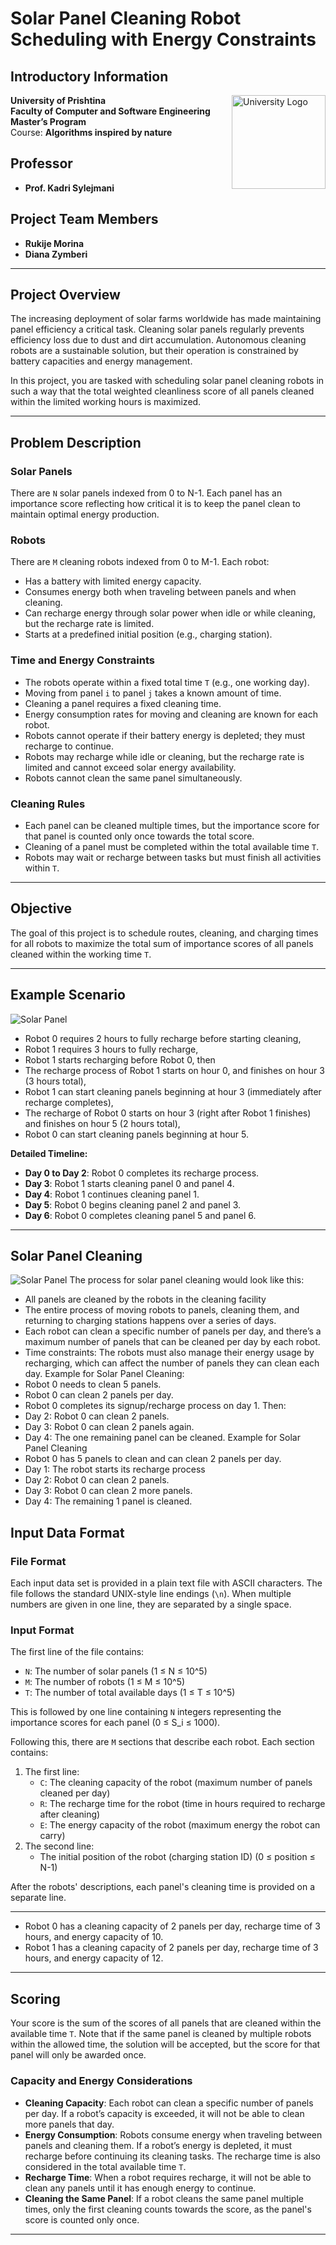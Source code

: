 # Solar Panel Cleaning Robot Scheduling with Energy Constraints

## Introductory Information

<img src="https://github.com/user-attachments/assets/9002855f-3f97-4b41-a180-85d1e24ad34a" alt="University Logo" width="150" align="right"/>

**University of Prishtina**  
**Faculty of Computer and Software Engineering**  
**Master’s Program**  
Course: **Algorithms inspired by nature**

## Professor

- **Prof. Kadri Sylejmani**

## Project Team Members 

- **Rukije Morina**
- **Diana Zymberi**

---

## Project Overview

The increasing deployment of solar farms worldwide has made maintaining panel efficiency a critical task. Cleaning solar panels regularly prevents efficiency loss due to dust and dirt accumulation. Autonomous cleaning robots are a sustainable solution, but their operation is constrained by battery capacities and energy management.

In this project, you are tasked with scheduling solar panel cleaning robots in such a way that the total weighted cleanliness score of all panels cleaned within the limited working hours is maximized.

---

## Problem Description

### Solar Panels

There are `N` solar panels indexed from 0 to N-1. Each panel has an importance score reflecting how critical it is to keep the panel clean to maintain optimal energy production.

### Robots

There are `M` cleaning robots indexed from 0 to M-1. Each robot:

- Has a battery with limited energy capacity.
- Consumes energy both when traveling between panels and when cleaning.
- Can recharge energy through solar power when idle or while cleaning, but the recharge rate is limited.
- Starts at a predefined initial position (e.g., charging station).

### Time and Energy Constraints

- The robots operate within a fixed total time `T` (e.g., one working day).
- Moving from panel `i` to panel `j` takes a known amount of time.
- Cleaning a panel requires a fixed cleaning time.
- Energy consumption rates for moving and cleaning are known for each robot.
- Robots cannot operate if their battery energy is depleted; they must recharge to continue.
- Robots may recharge while idle or cleaning, but the recharge rate is limited and cannot exceed solar energy availability.
- Robots cannot clean the same panel simultaneously.

### Cleaning Rules

- Each panel can be cleaned multiple times, but the importance score for that panel is counted only once towards the total score.
- Cleaning of a panel must be completed within the total available time `T`.
- Robots may wait or recharge between tasks but must finish all activities within `T`.

---

## Objective

The goal of this project is to schedule routes, cleaning, and charging times for all robots to maximize the total sum of importance scores of all panels cleaned within the working time `T`.

---

## Example Scenario


![Solar Panel](assets/Robot0.png)

- Robot 0 requires 2 hours to fully recharge before starting cleaning,
- Robot 1 requires 3 hours to fully recharge,
- Robot 1 starts recharging before Robot 0,
then
- The recharge process of Robot 1 starts on hour 0, and finishes on hour 3
(3 hours total),
- Robot 1 can start cleaning panels beginning at hour 3 (immediately after 
recharge completes),
- The recharge of Robot 0 starts on hour 3 (right after Robot 1 finishes) and 
finishes on hour 5 (2 hours total),
- Robot 0 can start cleaning panels beginning at hour 5.


**Detailed Timeline:**

- **Day 0 to Day 2**: Robot 0 completes its recharge process.
- **Day 3**: Robot 1 starts cleaning panel 0 and panel 4.
- **Day 4**: Robot 1 continues cleaning panel 1.
- **Day 5**: Robot 0 begins cleaning panel 2 and panel 3.
- **Day 6**: Robot 0 completes cleaning panel 5 and panel 6.

---
## Solar Panel Cleaning

![Solar Panel](assets/Robot1.png)
The process for solar panel cleaning would look like this:
- All panels are cleaned by the robots in the cleaning facility 
- The entire process of moving robots to panels, cleaning them, and 
returning to charging stations happens over a series of days.
- Each robot can clean a specific number of panels per day, and there’s a 
maximum number of panels that can be cleaned per day by each robot.
- Time constraints: The robots must also manage their energy usage by 
recharging, which can affect the number of panels they can clean each 
day.
Example for Solar Panel Cleaning:
- Robot 0 needs to clean 5 panels.
- Robot 0 can clean 2 panels per day.
- Robot 0 completes its signup/recharge process on day 1.
Then:
- Day 2: Robot 0 can clean 2 panels.
- Day 3: Robot 0 can clean 2 panels again.
- Day 4: The one remaining panel can be cleaned.
Example for Solar Panel Cleaning
- Robot 0 has 5 panels to clean and can clean 2 panels per day.
- Day 1: The robot starts its recharge process 
- Day 2: Robot 0 can clean 2 panels.
- Day 3: Robot 0 can clean 2 more panels.
- Day 4: The remaining 1 panel is cleaned.

## Input Data Format

### File Format

Each input data set is provided in a plain text file with ASCII characters. The file follows the standard UNIX-style line endings (`\n`). When multiple numbers are given in one line, they are separated by a single space.

### Input Format

The first line of the file contains:

- `N`: The number of solar panels (1 ≤ N ≤ 10^5)
- `M`: The number of robots (1 ≤ M ≤ 10^5)
- `T`: The number of total available days (1 ≤ T ≤ 10^5)

This is followed by one line containing `N` integers representing the importance scores for each panel (0 ≤ S_i ≤ 1000).

Following this, there are `M` sections that describe each robot. Each section contains:

1. The first line:
   - `C`: The cleaning capacity of the robot (maximum number of panels cleaned per day)
   - `R`: The recharge time for the robot (time in hours required to recharge after cleaning)
   - `E`: The energy capacity of the robot (maximum energy the robot can carry)
2. The second line:
   - The initial position of the robot (charging station ID) (0 ≤ position ≤ N-1)

After the robots' descriptions, each panel's cleaning time is provided on a separate line.

---


- Robot 0 has a cleaning capacity of 2 panels per day, recharge time of 3 hours, and energy capacity of 10.
- Robot 1 has a cleaning capacity of 2 panels per day, recharge time of 3 hours, and energy capacity of 12.

---

## Scoring

Your score is the sum of the scores of all panels that are cleaned within the available time `T`. Note that if the same panel is cleaned by multiple robots within the allowed time, the solution will be accepted, but the score for that panel will only be awarded once.

### Capacity and Energy Considerations

- **Cleaning Capacity**: Each robot can clean a specific number of panels per day. If a robot’s capacity is exceeded, it will not be able to clean more panels that day.
- **Energy Consumption**: Robots consume energy when traveling between panels and cleaning them. If a robot’s energy is depleted, it must recharge before continuing its cleaning tasks. The recharge time is also considered in the total available time `T`.
- **Recharge Time**: When a robot requires recharge, it will not be able to clean any panels until it has enough energy to continue.
- **Cleaning the Same Panel**: If a robot cleans the same panel multiple times, only the first cleaning counts towards the score, as the panel's score is counted only once.

---



